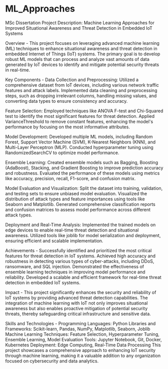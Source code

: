 # ML_Approaches
MSc Dissertation
Project Description: Machine Learning Approaches for Improved Situational Awareness and Threat Detection in Embedded IoT Systems


Overview - 
This project focuses on leveraging advanced machine learning (ML) techniques to enhance situational awareness and threat detection in embedded Internet of Things (IoT) systems. The primary goal is to develop robust ML models that can process and analyze vast amounts of data generated by IoT devices to identify and mitigate potential security threats in real-time.


Key Components - 
Data Collection and Preprocessing:
Utilized a comprehensive dataset from IoT devices, including various network traffic features and attack labels.
Implemented data cleaning and preprocessing steps, such as dropping irrelevant columns, handling missing values, and converting data types to ensure consistency and accuracy.


Feature Selection:
Employed techniques like ANOVA F-test and Chi-Squared test to identify the most significant features for threat detection.
Applied VarianceThreshold to remove constant features, enhancing the model's performance by focusing on the most informative attributes.


Model Development:
Developed multiple ML models, including Random Forest, Support Vector Machine (SVM), K-Nearest Neighbors (KNN), and Multi-Layer Perceptron (MLP).
Conducted hyperparameter tuning using RandomizedSearchCV to optimize model performance.


Ensemble Learning:
Created ensemble models such as Bagging, Boosting (AdaBoost), Stacking, and Gradient Boosting to improve prediction accuracy and robustness.
Evaluated the performance of these models using metrics like accuracy, precision, recall, F1-score, and confusion matrix.


Model Evaluation and Visualization:
Split the dataset into training, validation, and testing sets to ensure unbiased model evaluation.
Visualized the distribution of attack types and feature importances using tools like Seaborn and Matplotlib.
Generated comprehensive classification reports and confusion matrices to assess model performance across different attack types.


Deployment and Real-Time Analysis:
Implemented the trained models on edge devices to enable real-time threat detection and situational awareness.
Utilized tools like joblib for model serialization and deployment, ensuring efficient and scalable implementation.


Achievements - 
Successfully identified and prioritized the most critical features for threat detection in IoT systems.
Achieved high accuracy and robustness in detecting various types of cyber-attacks, including DDoS, ransomware, and SQL injection.
Demonstrated the effectiveness of ensemble learning techniques in improving model performance and reliability.
Developed a scalable and efficient framework for real-time threat detection in embedded IoT systems.


Impact - 
This project significantly enhances the security and reliability of IoT systems by providing advanced threat detection capabilities. The integration of machine learning with IoT not only improves situational awareness but also enables proactive mitigation of potential security threats, thereby safeguarding critical infrastructure and sensitive data.


Skills and Technologies - 
Programming Languages: Python
Libraries and Frameworks: Scikit-learn, Pandas, NumPy, Matplotlib, Seaborn, Joblib
Machine Learning Techniques: Feature Selection, Hyperparameter Tuning, Ensemble Learning, Model Evaluation
Tools: Jupyter Notebook, Git, Docker, Kubernetes
Deployment: Edge Computing, Real-Time Data Processing
This project showcases a comprehensive approach to enhancing IoT security through machine learning, making it a valuable addition to any organization focused on cybersecurity and data analytics.
